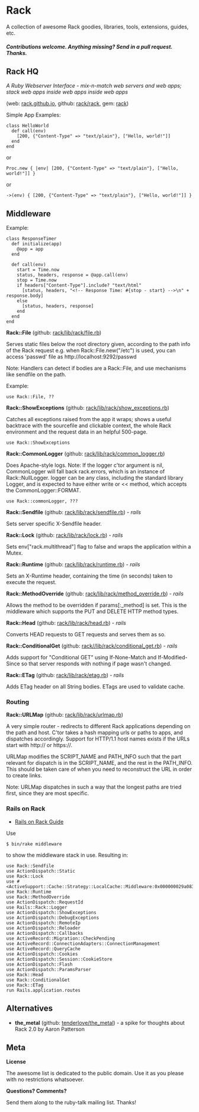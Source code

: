 

# Rack

A collection of awesome Rack goodies, libraries, tools, extensions, guides, etc.

#### _Contributions welcome. Anything missing? Send in a pull request. Thanks._


## Rack HQ

_A Ruby Webserver Interface - mix-n-match web servers and web apps; stack web apps inside web apps inside web apps_

(web: [rack.github.io](http://rack.github.io), github: [rack/rack](https://github.com/rack/rack), gem: [rack](https://rubygems.org/gems/rack))


Simple App Examples:

~~~
class HelloWorld
  def call(env)
    [200, {"Content-Type" => "text/plain"}, ["Hello, world!"]]
  end
end
~~~

or

~~~
Proc.new { |env| [200, {"Content-Type" => "text/plain"}, ["Hello, world!"]] }
~~~

or

~~~
->(env) { [200, {"Content-Type" => "text/plain"}, ["Hello, world!"]] }
~~~




## Middleware

Example:

~~~
class ResponseTimer
  def initialize(app)
    @app = app
  end
  
  def call(env)
    start = Time.now
    status, headers, response = @app.call(env)
    stop = Time.now
    if headers["Content-Type"].include? "text/html"
      [status, headers, "<!-- Response Time: #{stop - start} -->\n" + response.body]
    else
      [status, headers, response]
    end
  end
end
~~~

**Rack::File** (github: [rack/lib/rack/file.rb](https://github.com/rack/rack/blob/master/lib/rack/file.rb))

Serves static files below the root directory given, according to the
path info of the Rack request e.g. when Rack::File.new("/etc") is used, 
you can access 'passwd' file as http://localhost:9292/passwd

Note: Handlers can detect if bodies are a Rack::File, and use mechanisms
like sendfile on the path.

Example:

~~~
use Rack::File, ??
~~~

**Rack::ShowExceptions** (github: [rack/lib/rack/show_exceptions.rb](https://github.com/rack/rack/blob/master/lib/rack/show_exceptions.rb))

Catches all exceptions raised from the app it wraps; shows a useful backtrace with the sourcefile and
clickable context, the whole Rack environment and the request data in an helpful 500-page.

~~~
use Rack::ShowExceptions
~~~

**Rack::CommonLogger** (github: [rack/lib/rack/common_logger.rb](https://github.com/rack/rack/blob/master/lib/rack/common_logger.rb))

Does Apache-style logs. Note: If the logger c'tor argument is nil, CommonLogger will fall back rack.errors, which is
an instance of Rack::NullLogger. logger can be any class, including the standard library Logger, and is
expected to have either write or << method, which accepts the CommonLogger::FORMAT.

~~~
use Rack::commonLogger, ???
~~~




**Rack::Sendfile** (github: [rack/lib/rack/sendfile.rb](https://github.com/rack/rack/blob/master/lib/rack/sendfile.rb)) - _rails_

Sets server specific X-Sendfile header.

**Rack::Lock** (github: [rack/lib/rack/lock.rb](https://github.com/rack/rack/blob/master/lib/rack/lock.rb)) - _rails_

Sets env["rack.multithread"] flag to false and wraps the application within a Mutex.

**Rack::Runtime** (github: [rack/lib/rack/runtime.rb](https://github.com/rack/rack/blob/master/lib/rack/runtime.rb)) -  _rails_

Sets an X-Runtime header, containing the time (in seconds) taken to execute the request.

**Rack::MethodOverride** (github: [rack/lib/rack/method_override.rb](https://github.com/rack/rack/blob/master/lib/rack/method_override.rb)) -  _rails_

Allows the method to be overridden if params[:_method] is set. 
This is the middleware which supports the PUT and DELETE HTTP method types.

**Rack::Head** (github: [rack/lib/rack/head.rb](https://github.com/rack/rack/blob/master/lib/rack/head.rb))  - _rails_

Converts HEAD requests to GET requests and serves them as so.


**Rack::ConditionalGet** (github: [rack//lib/rack/conditional_get.rb](https://github.com/rack/rack/blob/master/lib/rack/conditional_get.rb))  - _rails_

Adds support for "Conditional GET" using If-None-Match and If-Modified-Since
so that server responds with nothing if page wasn't changed.


**Rack::ETag** (github: [rack/lib/rack/etag.rb](https://github.com/rack/rack/blob/master/lib/rack/etag.rb))  - _rails_

Adds ETag header on all String bodies. ETags are used to validate cache.




### Routing

**Rack::URLMap** (github: [rack/lib/rack/urlmap.rb](https://github.com/rack/rack/blob/master/lib/rack/urlmap.rb))

A very simple router - redirects to different Rack applications depending on the path and host.
C'tor takes a hash mapping urls or paths to apps, and dispatches accordingly.
Support for HTTP/1.1 host names exists if the URLs start with http:// or https://.

URLMap modifies the SCRIPT_NAME and PATH_INFO such that the part
relevant for dispatch is in the SCRIPT_NAME, and the rest in the
PATH_INFO.  This should be taken care of when you need to
reconstruct the URL in order to create links.

Note: URLMap dispatches in such a way that the longest paths are tried first, since they are most specific.




### Rails on Rack

- [Rails on Rack Guide](http://guides.rubyonrails.org/rails_on_rack.html)

Use

~~~
$ bin/rake middleware
~~~

to show the middleware stack in use. Resulting in:

~~~
use Rack::Sendfile
use ActionDispatch::Static
use Rack::Lock
use #<ActiveSupport::Cache::Strategy::LocalCache::Middleware:0x000000029a0838>
use Rack::Runtime
use Rack::MethodOverride
use ActionDispatch::RequestId
use Rails::Rack::Logger
use ActionDispatch::ShowExceptions
use ActionDispatch::DebugExceptions
use ActionDispatch::RemoteIp
use ActionDispatch::Reloader
use ActionDispatch::Callbacks
use ActiveRecord::Migration::CheckPending
use ActiveRecord::ConnectionAdapters::ConnectionManagement
use ActiveRecord::QueryCache
use ActionDispatch::Cookies
use ActionDispatch::Session::CookieStore
use ActionDispatch::Flash
use ActionDispatch::ParamsParser
use Rack::Head
use Rack::ConditionalGet
use Rack::ETag
run Rails.application.routes
~~~




## Alternatives

- **the_metal** (github: [tenderlove/the_metal](https://github.com/tenderlove/the_metal)) - a spike for thoughts about Rack 2.0 by Aaron Patterson



## Meta

**License**

The awesome list is dedicated to the public domain. Use it as you please with no restrictions whatsoever.

**Questions? Comments?**

Send them along to the ruby-talk mailing list. Thanks!

